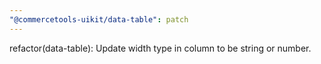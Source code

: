 ```yaml
---
"@commercetools-uikit/data-table": patch
---
```


refactor(data-table): Update width type in column to be string or number.
